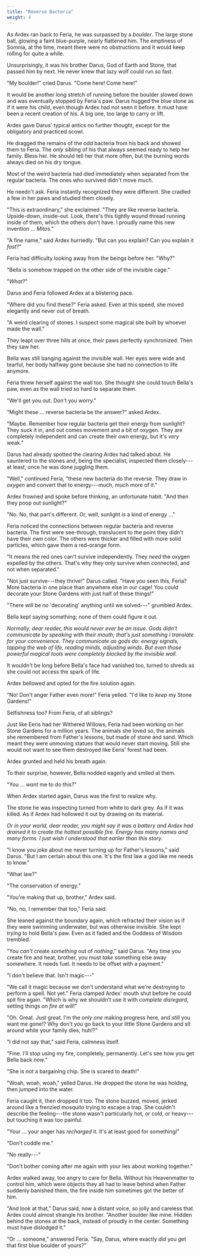 ```yaml
---
title: "Reverse Bacteria"
weight: 4
---
```


As Ardex ran back to Feria, he was surpassed by a _boulder_. The large stone ball, glowing a faint blue-purple, nearly flattened him. The emptiness of Somnia, at the time, meant there were no obstructions and it would keep rolling for quite a while.

Unsurprisingly, it was his brother Darus, God of Earth and Stone, that passed him by next. He never knew that lazy wolf could run so fast.

"My boulder!" cried Darus. "Come here! Come here!"

It would be another long stretch of running before the boulder slowed down and was eventually stopped by Feria's paw. Darus hugged the blue stone as if it were his child, even though Ardex had not seen it before. It must have been a recent creation of his. A big one, too large to carry or lift.

Ardex gave Darus' typical antics no further thought, except for the obligatory and practiced scowl. 

He dragged the remains of the odd bacteria from his back and showed them to Feria. The _only_ sibling of his that always seemed ready to help her family. Bless her. He should tell her that more often, but the burning words always died on his dry tongue.

Most of the weird bacteria had died immediately when separated from the regular bacteria. The ones who survived didn't move much.

He needn't ask. Feria instantly recognized they were different. She cradled a few in her paws and studied them closely.

"This is extraordinary," she exclaimed. "They are like reverse bacteria. Upside-down, inside-out. Look, there's this tightly wound thread running inside of them, which the others don't have. I proudly name this new invention ... _Mitos_."

"A fine name," said Ardex hurriedly. "But can you explain? Can you explain it _fast_?"

Feria had difficulty looking away from the beings before her. "Why?"

"Bella is somehow trapped on the other side of the invisible cage."

"_What?_"

Darus and Feria followed Ardex at a blistering pace.

"Where did you find these?" Feria asked. Even at this speed, she moved elegantly and never out of breath.

"A weird clearing of stones. I suspect some magical site built by whoever made the wall."

They leapt over three hills at once, their paws perfectly synchronized. Then they saw her.

Bella was still banging against the invisible wall. Her eyes were wide and tearful, her body halfway gone because she had no connection to life anymore.

Feria threw herself against the wall too. She thought she could touch Bella's paw, even as the wall tried so hard to separate them.

"We'll get you out. Don't you worry."

"Might these ... reverse bacteria be the answer?" asked Ardex.

"Maybe. Remember how regular bacteria get their energy from sunlight? They suck it in, and out comes movement and a bit of oxygen. They are completely independent and can create their own energy, but it's _very_ weak."

Darus had already spotted the clearing Ardex had talked about. He sauntered to the stones and, being the specialist, inspected them closely---at least, once he was done juggling them.

"Well," continued Feria, "these new bacteria do the reverse. They draw in _oxygen_ and convert that to energy---much, much more of it."

Ardex frowned and spoke before thinking, an unfortunate habit. "And then they poop out sunlight?"

"No. No, that part's different. Or, well, sunlight _is_ a kind of energy ..."

Feria noticed the connections between regular bacteria and reverse bacteria. The first were see-through, translucent to the point they didn't have their own color. The others were thicker and filled with more solid particles, which gave them a red-orange form.

"It means the red ones can't survive independently. They _need_ the oxygen expelled by the others. That's why they only survive when connected, and not when separated."

"Not just survive---they thrive!" Darus called. "Have you seen this, Feria? More bacteria in one place than anywhere else in our cage! You could decorate your Stone Gardens with just half of these things!"

"There will be _no_ 'decorating' anything until we solved---" grumbled Ardex.

Bella kept saying something; none of them could figure it out.

_Normally, dear reader, this would never ever be an issue. Gods didn't communicate by speaking with their mouth; that's just something I translate for your convenience. They communicate as gods do: energy signals, tapping the web of life, reading minds, adjusting winds. But even those powerful magical tools were completely blocked by the invisible wall._

It wouldn't be long before Bella's face had vanished too, turned to shreds as she could not access the spark of life. 

Ardex bellowed and opted for the fire solution again.

"No! Don't anger Father even more!" Feria yelled. "I'd like to _keep_ my Stone Gardens!"

Selfishness too? From Feria, of all siblings?

Just like Eeris had her Withered Willows, Feria had been working on her Stone Gardens for a million years. The animals she loved so, the animals she remembered from Father's lessons, but made of stone and sand. Which meant they were unmoving statues that would never start moving. Still she would not want to see them destroyed like Eeris' forest had been.

Ardex grunted and held his breath again.

To their surprise, however, Bella nodded eagerly and smiled at them. 

"You ... _want_ me to do this?"

When Ardex started again, Darus was the first to realize why.

The stone he was inspecting turned from white to dark grey. As if it was killed. As if Ardex had hollowed it out by drawing on its material. 

_Or in your world, dear reader, you might say it was a battery and Ardex had drained it to create the hottest possible fire. Energy has many names and many forms. I just wish I understood that earlier than this story._

"I know you joke about me never turning up for Father's lessons," said Darus. "But I am certain about this one. It's the first law a god like me needs to know."

"What law?"

"The conservation of energy."

"You're making that up, brother," Ardex said.

"No, no, I remember that too," Feria said. 

She leaned against the boundary again, which refracted their vision as if they were swimming underwater, but was otherwise invisible. She kept _trying_ to hold Bella's paw. Even as it faded and the Goddess of Wisdom trembled.

"You _can't_ create _something_ out of _nothing_," said Darus. "Any time you create fire and heat, brother, you must _take_ something else away somewhere. It needs fuel. It needs to be offset with a payment."

"I don't believe that. Isn't magic---"

"We call it magic because we don't understand what we're destroying to perform a spell. Not yet." Feria clamped Ardex' mouth shut before he could spit fire again. "Which is why we shouldn't use it with _complete disregard_, setting things _on fire at will_!"

"Oh. Great. Just great. I'm the _only one_ making progress here, and _still_ you want me gone!? Why don't _you_ go back to your little Stone Gardens and sit around while your family dies, huh!?"

"I did not say that," said Feria, calmness itself.

"Fine. I'll stop using my fire, completely, permanently. Let's see how you get Bella back _now_."

"She is _not_ a bargaining chip. She is scared to death!" 

"Woah, woah, woah," yelled Darus. He dropped the stone he was holding, then jumped into the water.

Feria caught it, then dropped it too. The stone buzzed, moved, jerked around like a frenzied mosquito trying to escape a trap. She couldn't describe the feeling---the stone wasn't particularly hot, or cold, or heavy---but touching it was too painful. 

"Your ... your anger has _recharged_ it. It's at least good for something!"

"Don't coddle me."

"No really---"

"Don't bother coming after me again with your lies about working together."

Ardex walked away, too angry to care for Bella. Without his Heavenmatter to control him, which were objects they all had to leave behind when Father suddenly banished them, the fire inside him sometimes got the better of him.

"And look at that," Darus said, now a distant voice, so jolly and careless that Ardex could almost strangle his brother. "Another boulder like mine. Hidden behind the stones at the back, instead of proudly in the center. Something must have dislodged it."

"Or ... someone," answered Feria. "Say, Darus, where exactly _did_ you get that first blue boulder of yours?"